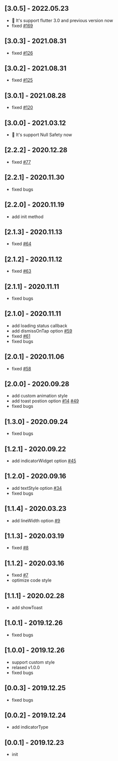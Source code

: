 ## [3.0.5] - 2022.05.23

* 🎉 It's support flutter 3.0 and previous version now 
* fixed [#169](https://github.com/nslogx/flutter_easyloading/issues/169)

## [3.0.3] - 2021.08.31

* fixed [#126](https://github.com/nslogx/flutter_easyloading/issues/126)
## [3.0.2] - 2021.08.31

* fixed [#125](https://github.com/nslogx/flutter_easyloading/issues/125)

## [3.0.1] - 2021.08.28

* fixed [#120](https://github.com/nslogx/flutter_easyloading/issues/120)

## [3.0.0] - 2021.03.12

* 🎉 It's support Null Safety now 

## [2.2.2] - 2020.12.28

* fixed [#77](https://github.com/nslogx/flutter_easyloading/issues/77)

## [2.2.1] - 2020.11.30

* fixed bugs
## [2.2.0] - 2020.11.19

* add init method

## [2.1.3] - 2020.11.13

* fixed [#64](https://github.com/nslogx/flutter_easyloading/issues/64)

## [2.1.2] - 2020.11.12

* fixed [#63](https://github.com/nslogx/flutter_easyloading/issues/63)

## [2.1.1] - 2020.11.11

* fixed bugs

## [2.1.0] - 2020.11.11

* add loading status callback
* add dismissOnTap option [#59](https://github.com/nslogx/flutter_easyloading/issues/59)
* fixed [#61](https://github.com/nslogx/flutter_easyloading/issues/61)
* fixed bugs

## [2.0.1] - 2020.11.06

* fixed [#58](https://github.com/nslogx/flutter_easyloading/issues/58)

## [2.0.0] - 2020.09.28

* add custom animation style
* add toast postion option [#14](https://github.com/nslogx/flutter_easyloading/issues/14) [#49](https://github.com/nslogx/flutter_easyloading/issues/49)
* fixed bugs

## [1.3.0] - 2020.09.24

* fixed bugs

## [1.2.1] - 2020.09.22

* add indicatorWidget option [#45](https://github.com/nslogx/flutter_easyloading/issues/45)

## [1.2.0] - 2020.09.16

* add textStyle option [#34](https://github.com/nslogx/flutter_easyloading/issues/34)
* fixed bugs

## [1.1.4] - 2020.03.23

* add lineWidth option [#9](https://github.com/nslogx/flutter_easyloading/issues/9)

## [1.1.3] - 2020.03.19

* fixed [#8](https://github.com/nslogx/flutter_easyloading/issues/8)

## [1.1.2] - 2020.03.16

* fixed [#7](https://github.com/nslogx/flutter_easyloading/issues/7)
* optimize code style

## [1.1.1] - 2020.02.28

* add showToast

## [1.0.1] - 2019.12.26

* fixed bugs

## [1.0.0] - 2019.12.26

* support custom style
* relased v1.0.0
* fixed bugs

## [0.0.3] - 2019.12.25

* fixed bugs

## [0.0.2] - 2019.12.24

* add indicatorType

## [0.0.1] - 2019.12.23

* init
